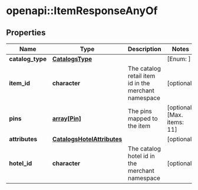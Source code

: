 # openapi::ItemResponseAnyOf


## Properties
Name | Type | Description | Notes
------------ | ------------- | ------------- | -------------
**catalog_type** | [**CatalogsType**](CatalogsType.md) |  | [Enum: ] 
**item_id** | **character** | The catalog retail item id in the merchant namespace | [optional] 
**pins** | [**array[Pin]**](Pin.md) | The pins mapped to the item | [optional] [Max. items: 11] 
**attributes** | [**CatalogsHotelAttributes**](CatalogsHotelAttributes.md) |  | [optional] 
**hotel_id** | **character** | The catalog hotel id in the merchant namespace | [optional] 


